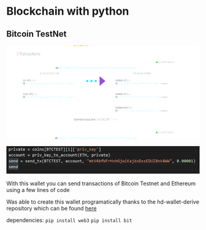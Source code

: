 # Blockchain with python


## Bitcoin TestNet
![BitTestnet](./Images/BitTest.png)

![BitCode](./Images/bitcode.png)

With this wallet you can send transactions of Bitcoin Testnet and Ethereum using a few lines of code 

Was able to create this wallet programatically thanks to
the hd-wallet-derive repository which can be found [here](https://github.com/dan-da/hd-wallet-derive)

dependencies:
`pip install web3`
`pip install bit`
